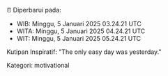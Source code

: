 ⏰ Diperbarui pada:
- WIB: Minggu, 5 Januari 2025 03.24.21 UTC
- WITA: Minggu, 5 Januari 2025 04.24.21 UTC
- WIT: Minggu, 5 Januari 2025 05.24.21 UTC

Kutipan Inspiratif:
"The only easy day was yesterday."


Kategori: motivational

